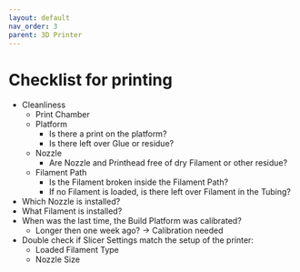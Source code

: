 ```yaml
---
layout: default
nav_order: 3
parent: 3D Printer
---
```


# Checklist for printing

* Cleanliness
  * Print Chamber
  * Platform
    * Is there a print on the platform?
    * Is there left over Glue or residue?
  * Nozzle
    * Are Nozzle and Printhead free of dry Filament or other residue?
  * Filament Path
    * Is the Filament broken inside the Filament Path?
    * If no Filament is loaded, is there left over Filament in the Tubing?
* Which Nozzle is installed?
* What Filament is installed?
* When was the last time, the Build Platform was calibrated?
  * Longer then one week ago? → Calibration needed
* Double check if Slicer Settings match the setup of the printer:
  * Loaded Filament Type
  * Nozzle Size
